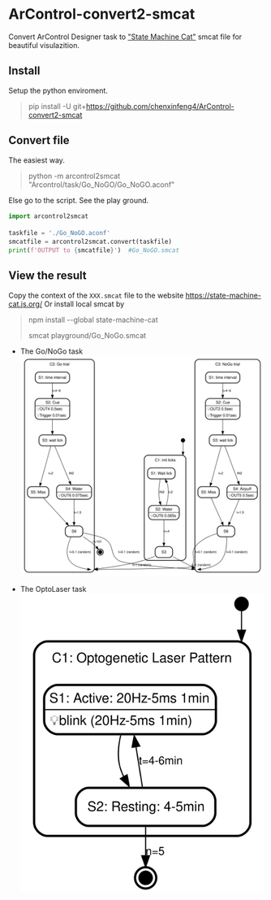 # ArControl-convert2-smcat
Convert ArControl Designer task to ["State Machine Cat"](https://github.com/sverweij/state-machine-cat) smcat file for beautiful visulazition.

## Install
Setup the python enviroment.

> pip install -U git+https://github.com/chenxinfeng4/ArControl-convert2-smcat

## Convert file
The easiest way.

> python -m arcontrol2smcat "Arcontrol/task/Go_NoGO/Go_NoGO.aconf"

Else go to the script. See the play ground.
```python
import arcontrol2smcat

taskfile = './Go_NoGO.aconf'
smcatfile = arcontrol2smcat.convert(taskfile)
print(f'OUTPUT to {smcatfile}')  #Go_NoGO.smcat
```

## View the result
Copy the context of the `XXX.smcat` file to the website https://state-machine-cat.js.org/
Or install local smcat by 
> npm install --global state-machine-cat
>
> smcat playground/Go_NoGo.smcat

+ The Go/NoGo task
![Go_NoGo](playground/Go_NoGo.svg)

+ The OptoLaser task
![OptoLaser](playground/OptoLaser.svg)
